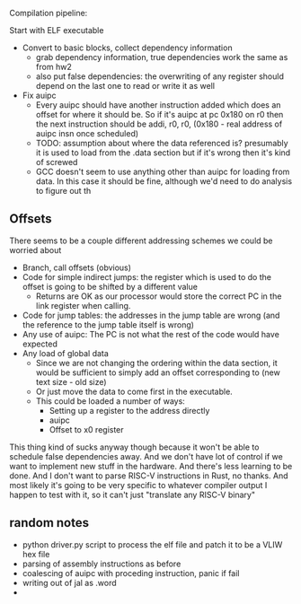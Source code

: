 
Compilation pipeline:

Start with ELF executable

* Convert to basic blocks, collect dependency information
  * grab dependency information, true dependencies work the same as from hw2
  * also put false dependencies: the overwriting of any register should depend on the last one to read or write it as well
* Fix auipc
  * Every auipc should have another instruction added which does an offset for where it should be. So if it's auipc at pc 0x180 on r0 then the next instruction should be addi, r0, r0, (0x180 - real address of auipc insn once scheduled)
  * TODO: assumption about where the data referenced is? presumably it is used to load from the .data section but if it's wrong then it's kind of screwed
  * GCC doesn't seem to use anything other than auipc for loading from data. In this case it should be fine, although we'd need to do analysis to figure out th

## Offsets 

There seems to be a couple different addressing schemes we could be worried about 
- Branch, call offsets (obvious)
- Code for simple indirect jumps: the register which is used to do the offset is going to be shifted by a different value
  - Returns are OK as our processor would store the correct PC in the link register when calling.
- Code for jump tables: the addresses in the jump table are wrong (and the reference to the jump table itself is wrong)
- Any use of auipc: The PC is not what the rest of the code would have expected
- Any load of global data
  - Since we are not changing the ordering within the data section, it would be sufficient to simply add an offset corresponding to (new text size - old size)
  - Or just move the data to come first in the executable.
  - This could be loaded a number of ways:
    - Setting up a register to the address directly
    - auipc
    - Offset to x0 register

This thing kind of sucks anyway though because it won't be able to schedule false dependencies away.
And we don't have lot of control if we want to implement new stuff in the hardware.
And there's less learning to be done.
And I don't want to parse RISC-V instructions in Rust, no thanks.
And most likely it's going to be very specific to whatever compiler output I happen to test with it, so it can't just "translate any RISC-V binary"
 

## random notes

- python driver.py script to process the elf file and patch it to be a VLIW hex file
- parsing of assembly instructions as before 
- coalescing of auipc with proceding instruction, panic if fail
- writing out of jal as .word 
- 